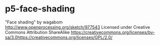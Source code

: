 # p5-face-shading

"Face shading" by wagabom
http://www.openprocessing.org/sketch/977543
Licensed under Creative Commons Attribution ShareAlike
https://creativecommons.org/licenses/by-sa/3.0https://creativecommons.org/licenses/GPL/2.0/
